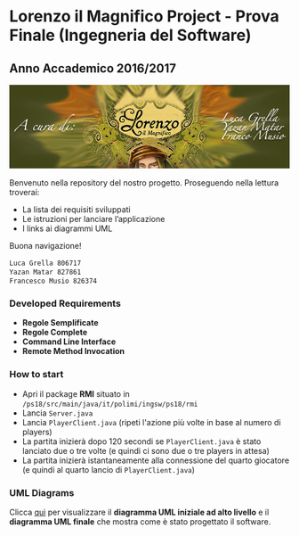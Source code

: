 # Lorenzo il Magnifico Project - Prova Finale (Ingegneria del Software)
## Anno Accademico 2016/2017

![Progetto Finale ISW](https://github.com/luca-grella/LorenzoIlMagnificoProject/blob/master/altro/readme.jpg "Progetto Finale ISW")

Benvenuto nella repository del nostro progetto.
Proseguendo nella lettura troverai:

* La lista dei requisiti sviluppati 
* Le istruzioni per lanciare l’applicazione 
* I links ai diagrammi UML

Buona navigazione!

```
Luca Grella 806717
Yazan Matar 827861
Francesco Musio 826374
```


### Developed Requirements

* **Regole Semplificate**
* **Regole Complete** 
* **Command Line Interface**
* **Remote Method Invocation**


### How to start
- Apri il package **RMI** situato in `/ps18/src/main/java/it/polimi/ingsw/ps18/rmi`
- Lancia `Server.java`
- Lancia `PlayerClient.java` (ripeti l'azione più volte in base al numero di players)
- La partita inizierà dopo 120 secondi se `PlayerClient.java` è stato lanciato due o tre volte (e quindi ci sono due o tre players in attesa)
- La partita inizierà istantaneamente alla connessione del quarto giocatore (e quindi al quarto lancio di `PlayerClient.java`)

### UML Diagrams

Clicca [qui](https://github.com/luca-grella/LorenzoIlMagnificoProject/wiki) per visualizzare il **diagramma UML iniziale ad alto livello** e il **diagramma UML finale** che mostra come è stato progettato il software.
